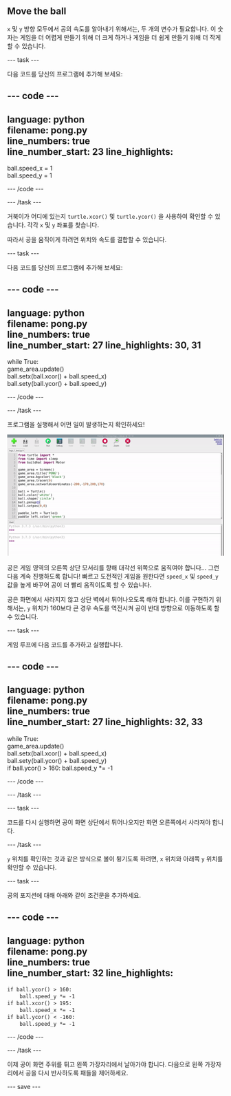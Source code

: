 ## Move the ball

`x` 및 `y` 방향 모두에서 공의 속도를 알아내기 위해서는, 두 개의 변수가 필요합니다. 이 숫자는 게임을 더 어렵게 만들기 위해 더 크게 하거나 게임을 더 쉽게 만들기 위해 더 작게 할 수 있습니다.

--- task ---

다음 코드를 당신의 프로그램에 추가해 보세요:

--- code ---
---
language: python   
filename: pong.py   
line_numbers: true   
line_number_start: 23
line_highlights:
---

ball.speed_x = 1   
ball.speed_y = 1

--- /code ---

--- /task ---

거북이가 어디에 있는지 `turtle.xcor()` 및 `turtle.ycor()` 을 사용하여 확인할 수 있습니다. 각각 `x` 및 `y` 좌표를 찾습니다.

따라서 공을 움직이게 하려면 위치와 속도를 결합할 수 있습니다.

--- task ---

다음 코드를 당신의 프로그램에 추가해 보세요:

--- code ---
---
language: python   
filename: pong.py   
line_numbers: true   
line_number_start: 27
line_highlights: 30, 31
---

while True:   
game_area.update()   
ball.setx(ball.xcor() + ball.speed_x)   
ball.sety(ball.ycor() + ball.speed_y)

--- /code ---

--- /task ---

프로그램을 실행해서 어떤 일이 발생하는지 확인하세요!

![공이 오른쪽 상단 모서리로 이동하는 탁구 화면](images/ball_diagonal.gif)

공은 게임 영역의 오른쪽 상단 모서리를 향해 대각선 위쪽으로 움직여야 합니다... 그런 다음 계속 진행하도록 합니다! 빠르고 도전적인 게임을 원한다면 `speed_x` 및 `speed_y` 값을 높게 바꾸어 공이 더 빨리 움직이도록 할 수 있습니다.

공은 화면에서 사라지지 않고 상단 벽에서 튀어나오도록 해야 합니다. 이를 구현하기 위해서는, `y` 위치가 160보다 큰 경우 속도를 역전시켜 공이 반대 방향으로 이동하도록 할 수 있습니다.

--- task ---

게임 루프에 다음 코드를 추가하고 실행합니다.

--- code ---
---
language: python   
filename: pong.py     
line_numbers: true   
line_number_start: 27
line_highlights: 32, 33
---

while True:   
game_area.update()   
ball.setx(ball.xcor() + ball.speed_x)   
ball.sety(ball.ycor() + ball.speed_y)   
if ball.ycor() > 160: ball.speed_y *= -1

--- /code ---

--- /task ---

--- task ---

코드를 다시 실행하면 공이 화면 상단에서 튀어나오지만 화면 오른쪽에서 사라져야 합니다.

--- /task ---

`y` 위치를 확인하는 것과 같은 방식으로 볼이 튕기도록 하려면, `x` 위치와 아래쪽 `y` 위치를 확인할 수 있습니다.

--- task ---

공의 포지션에 대해 아래와 같이 조건문을 추가하세요.

--- code ---
---
language: python   
filename: pong.py   
line_numbers: true   
line_number_start: 32
line_highlights:
---

    if ball.ycor() > 160:   
        ball.speed_y *= -1   
    if ball.xcor() > 195:   
        ball.speed_x *= -1   
    if ball.ycor() < -160:   
        ball.speed_y *= -1

--- /code ---

--- /task ---

이제 공이 화면 주위를 튀고 왼쪽 가장자리에서 날아가야 합니다. 다음으로 왼쪽 가장자리에서 공을 다시 반사하도록 패들을 제어하세요.

--- save ---
